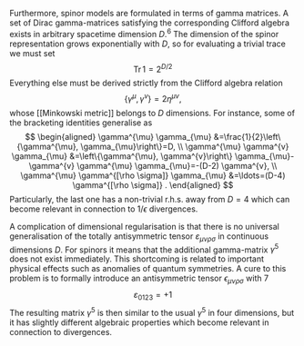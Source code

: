 Furthermore, spinor models are formulated in terms of gamma matrices. A set of Dirac gamma-matrices satisfying the corresponding Clifford algebra exists in arbitrary spacetime dimension $D .^{6}$ The dimension of the spinor representation grows exponentially with $D$, so for evaluating a trivial trace we must set
$$
\operatorname{Tr} 1=2^{D / 2}
$$
Everything else must be derived strictly from the Clifford algebra relation
$$
\left\{\gamma^{\mu}, \gamma^{v}\right\}=2 \eta^{\mu v},
$$
whose [[Minkowski metric]] belongs to $D$ dimensions. For instance, some of the bracketing identities generalise as
$$
\begin{aligned}
\gamma^{\mu} \gamma_{\mu} &=\frac{1}{2}\left\{\gamma^{\mu}, \gamma_{\mu}\right\}=D, \\
\gamma^{\mu} \gamma^{v} \gamma_{\mu} &=\left\{\gamma^{\mu}, \gamma^{v}\right\} \gamma_{\mu}-\gamma^{v} \gamma^{\mu} \gamma_{\mu}=-(D-2) \gamma^{v}, \\
\gamma^{\mu} \gamma^{[\rho \sigma]} \gamma_{\mu} &=\ldots=(D-4) \gamma^{[\rho \sigma]} .
\end{aligned}
$$
Particularly, the last one has a non-trivial r.h.s. away from $D=4$ which can become relevant in connection to $1 / \epsilon$ divergences.

A complication of dimensional regularisation is that there is no universal generalisation of the totally antisymmetric tensor $\varepsilon_{\mu \nu \rho \sigma}$ in continuous dimensions $D$. For spinors it means that the additional gamma-matrix $\gamma^{5}$ does not exist immediately. This shortcoming is related to important physical effects such as anomalies of quantum symmetries. A cure to this problem is to formally introduce an antisymmetric tensor $\epsilon_{\mu \nu \rho \sigma}$ with 7
$$
\varepsilon_{0123}=+1
$$
The resulting matrix $\gamma^{5}$ is then similar to the usual $\gamma^{5}$ in four dimensions, but it has slightly different algebraic properties which become relevant in connection to divergences.